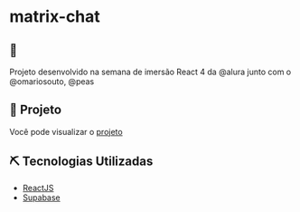 # matrix-chat

## 🧐 <a name = "about"></a>

Projeto desenvolvido na semana de imersão React 4 da @alura junto com o @omariosouto, @peas

## 🚀 Projeto <a name = "deployment"></a>

Você pode visualizar o [projeto](https://aluracord-matrix-ashen.vercel.app/)

## ⛏️ Tecnologias Utilizadas <a name = "built_using"></a>

- [ReactJS](https://pt-br.reactjs.org/)
- [Supabase](https://supabase.com/)
